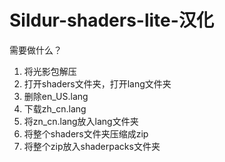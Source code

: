 # Sildur-shaders-lite-汉化

需要做什么？
1. 将光影包解压
2. 打开shaders文件夹，打开lang文件夹
3. 删除en_US.lang
4. 下载zh_cn.lang
5. 将zn_cn.lang放入lang文件夹
6. 将整个shaders文件夹压缩成zip
7. 将整个zip放入shaderpacks文件夹
